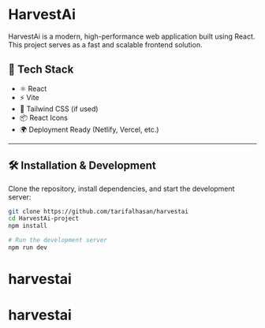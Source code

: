 # HarvestAi

HarvestAi is a modern, high-performance web application built using React. This project serves as a fast and scalable frontend solution.

## 🚀 Tech Stack

- ⚛️ React
- ⚡ Vite
- 🎨 Tailwind CSS (if used)
- 📦 React Icons
- 🌍 Deployment Ready (Netlify, Vercel, etc.)

---

## 🛠 Installation & Development

Clone the repository, install dependencies, and start the development server:

```bash
git clone https://github.com/tarifalhasan/harvestai
cd HarvestAi-project
npm install

# Run the development server
npm run dev
```

# harvestai

# harvestai
